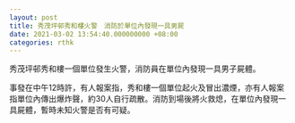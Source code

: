 ```yaml
---
layout: post
title: 秀茂坪邨秀和樓火警　消防於單位內發現一具男屍
date: 2021-03-02 13:54:40.000000000 +08:00
categories: rthk
---
```


秀茂坪邨秀和樓一個單位發生火警，消防員在單位內發現一具男子屍體。

事發在中午12時許，有人報案指，秀和樓一個單位起火及冒出濃煙，亦有人報案指單位內傳出爆炸聲，約30人自行疏散。消防到場後將火救熄，在單位內發現一具屍體，暫時未知火警是否有可疑。
